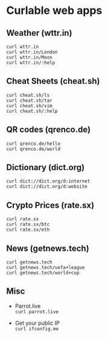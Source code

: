 # Curlable web apps

## Weather (wttr.in)
`curl wttr.in`  
`curl wttr.in/London`  
`curl wttr.in/Moon`  
`curl wttr.in/:help`  

## Cheat Sheets (cheat.sh)
`curl cheat.sh/ls`  
`curl cheat.sh/tar`  
`curl cheat.sh/vim`  
`curl cheat.sh/:help`  

## QR codes (qrenco.de)
`curl qrenco.de/hello`  
`curl qrenco.de/world`  

## Dictionary (dict.org)
`curl dict://dict.org/d:internet`  
`curl dict://dict.org/d:website`  

## Crypto Prices (rate.sx)
`curl rate.sx`  
`curl rate.sx/btc`  
`curl rate.sx/eth`  

## News (getnews.tech)
`curl getnews.tech`  
`curl getnews.tech/uefa+league`  
`curl getnews.tech/world+cup`  

## Misc

- Parrot.live  
`curl parrot.live`  

- Get your public IP  
`curl ifconfig.me`
